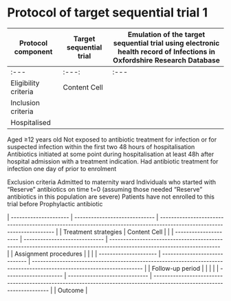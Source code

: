 # Protocol of target sequential trial 1

| Protocol component    | Target sequential trial       | Emulation of the target sequential trial using electronic health record of Infections in Oxfordshire Research Database |
| --------------------- | ----------------------------- | ---------------------------------------------------------------------------------------------------------------------- |
| :---                  | :---:                         | :---                                                                                                                   |
| Eligibility criteria  | Content Cell                  |
| Inclusion criteria
| Hospitalised 
Aged ≥12 years old
Not exposed to antibiotic treatment for infection or for suspected infection within the first two 48 hours of hospitalisation Antibiotics initiated at some point during hospitalisation at least 48h after hospital admission with a treatment indication.
Had antibiotic treatment for infection one day of prior to enrolment

Exclusion criteria
Admitted to maternity ward 
Individuals who started with “Reserve” antibiotics on time t=0 (assuming those needed “Reserve” antibiotics in this population are severe) 
Patients have not enrolled to this trial before 
Prophylactic antibiotic

| --------------------- | ----------------------------- | ---------------------------------------------------------------------------------------------------------------------- |
| Treatment strategies  | Content Cell                  |
|
| --------------------- | ----------------------------- | ---------------------------------------------------------------------------------------------------------------------- |
| Assignment procedures |
|
|
| --------------------- | ----------------------------- | ---------------------------------------------------------------------------------------------------------------------- |
| Follow-up period      |
|
|
|
| --------------------- | ----------------------------- | ---------------------------------------------------------------------------------------------------------------------- |
| Outcome               |

